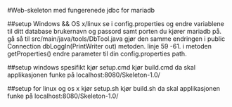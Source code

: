 #Web-skeleton med fungerenede jdbc for mariadb

##setup Windows && OS x/linux
se i config.properties og endre variablene til ditt database brukernavn og passord samt porten du kjører mariadb på.
gå så til src/main/java/tools/DbTool.java gjør den samme endringen i public Connection dbLoggIn(PrintWriter out) metoden.
linje 59 -61.
i metoden getProperties() endre parameter til din config.properties path.

##setup windows spesifikt
kjør setup.cmd
kjør build.cmd
da skal applikasjonen funke på localhost:8080/Skeleton-1.0/


##setup for linux og os x
kjør setup.sh
kjør build.sh
da skal applikasjonen funke på localhost:8080/Skeleton-1.0/
